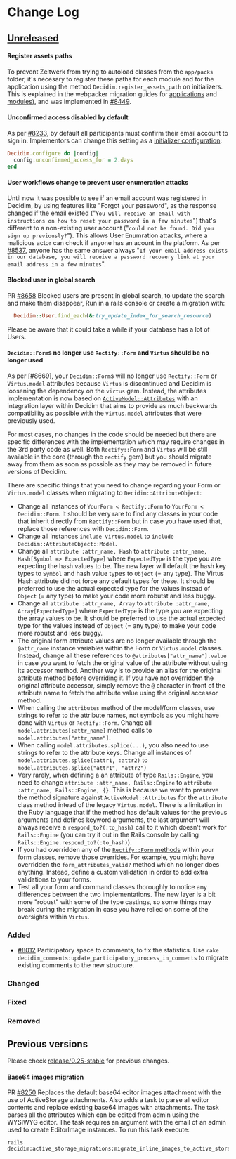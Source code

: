# Change Log

## [Unreleased](https://github.com/decidim/decidim/tree/HEAD)

#### Register assets paths
To prevent Zeitwerk from trying to autoload classes from the `app/packs` folder, it's necesary to register these paths for each module and for the application using the method `Decidim.register_assets_path` on initializers. This is explained in the webpacker migration guides for [applications](https://github.com/decidim/decidim/blob/develop/docs/modules/develop/pages/guide_migrate_webpacker_app.adoc#help-decidim-to-know-the-applications-assets-folder) and [modules](https://github.com/decidim/decidim/blob/develop/docs/modules/develop/pages/guide_migrate_webpacker_module.adoc#help-decidim-to-know-the-modules-assets-folder)), and was implemented in [\#8449](https://github.com/decidim/decidim/pull/8449).

#### Unconfirmed access disabled by default
As per [\#8233](https://github.com/decidim/decidim/pull/8233), by default all participants must confirm their email account to sign in. Implementors can change this setting as a [initializer configuration](https://docs.decidim.org/en/configure/initializer/#_unconfirmed_access_for_users):

```ruby
Decidim.configure do |config|
  config.unconfirmed_access_for = 2.days
end
```

#### User workflows change to prevent user enumeration attacks

Until now it was possible to see if an email account was registered in Decidim, by using features like "Forgot your password", as the response changed if the email existed ("`You will receive an email with instructions on how to reset your password in a few minutes`") that's different to a non-existing user account ("`could not be found. Did you sign up previously?`"). This allows User Enumration attacks, where a malicious actor can check if anyone has an acount in the platform. As per [\#8537](https://github.com/decidim/decidim/pull/8537), anyone has the same answer always "`If your email address exists in our database, you will receive a password recovery link at your email address in a few minutes`".

#### Blocked user in global search

PR [\#8658](https://github.com/decidim/decidim/pull/8658) Blocked users are present in global search, to update the search and make them disappear, Run in a rails console or create a migration with:

```ruby
  Decidim::User.find_each(&:try_update_index_for_search_resource)
```

Please be aware that it could take a while if your database has a lot of Users.

#### `Decidim::Form`s no longer use `Rectify::Form` and `Virtus` should be no longer used

As per [\#8669], your `Decidim::Form`s will no longer use `Rectify::Form` or `Virtus.model` attributes because `Virtus` is discontinued and Decidim is loosening the dependency on the `virtus` gem. Instead, the attributes implementation is now based on [`ActiveModel::Attributes`](https://api.rubyonrails.org/classes/ActiveModel/Attributes/ClassMethods.html) with an integration layer within Decidim that aims to provide as much backwards compatibility as possible with the `Virtus.model` attributes that were previously used.

For most cases, no changes in the code should be needed but there are specific differences with the implementation which may require changes in the 3rd party code as well. Both `Rectify::Form` and `Virtus` will be still available in the core (through the `rectify` gem) but you should migrate away from them as soon as possible as they may be removed in future versions of Decidim.

There are specific things that you need to change regarding your Form or `Virtus.model` classes when migrating to `Decidim::AttributeObject`:

- Change all instances of `YourForm < Rectify::Form` to `YourForm < Decidim::Form`. It should be very rare to find any classes in your code that inherit directly from `Rectify::Form` but in case you have used that, replace those references with `Decidim::Form`.
- Change all instances `include Virtus.model` to `include Decidim::AttributeObject::Model`.
- Change all `attribute :attr_name, Hash` to `attribute :attr_name, Hash[Symbol => ExpectedType]` where `ExpectedType` is the type you are expecting the hash values to be. The new layer will default the hash key types to `Symbol` and hash value types to `Object` (= any type). The Virtus Hash attribute did not force any default types for these. It should be preferred to use the actual expected type for the values instead of `Object` (= any type) to make your code more robutst and less buggy.
- Change all `attribute :attr_name, Array` to `attribute :attr_name, Array[ExpectedType]` where `ExpectedType` is the type you are expecting the array values to be. It should be preferred to use the actual expected type for the values instead of `Object` (= any type) to make your code more robutst and less buggy.
- The original form attribute values are no longer available through the `@attr_name` instance variables within the Form or `Virtus.model` classes. Instead, change all these references to `@attributes["attr_name"].value` in case you want to fetch the original value of the attribute without using its accessor method. Another way is to provide an alias for the original attribute method before overriding it. If you have not overridden the original attribute accessor, simply remove the `@` character in front of the attribute name to fetch the attribute value using the original accessor method.
- When calling the `attributes` method of the model/form classes, use strings to refer to the attribute names, not symbols as you might have done with `Virtus` or `Rectify::Form`. Change all `model.attributes[:attr_name]` method calls to `model.attributes["attr_name"]`.
- When calling `model.attributes.splice(...)`, you also need to use strings to refer to the attribute keys. Change all instances of `model.attributes.splice(:attr1, :attr2)` to `model.attributes.splice("attr1", "attr2")`
- Very rarely, when defining a an attribute of type `Rails::Engine`, you need to change `attribute :attr_name, Rails::Engine` to `attribute :attr_name, Rails::Engine, {}`. This is because we want to preserve the method signature against `ActiveModel::Attributes` for the `attribute` class method intead of the legacy `Virtus.model`. There is a limitation in the Ruby language that if the method has default values for the previous arguments and defines keyword arguments, the last argument will always receive a `respond_to?(:to_hash)` call to it which doesn't work for `Rails::Engine` (you can try it out in the Rails console by calling `Rails::Engine.respond_to?(:to_hash)`).
- If you had overridden any of the [`Rectify::Form` methods](https://github.com/andypike/rectify/blob/v0.13.0/lib/rectify/form.rb) within your form classes, remove those overrides. For example, you might have overridden the `form_attributes_valid?` method which no longer does anything. Instead, define a custom validation in order to add extra validations to your forms.
- Test all your form and command classes thoroughly to notice any differences between the two implementations. The new layer is a bit more "robust" with some of the type castings, so some things may break during the migration in case you have relied on some of the oversights within `Virtus`.

### Added
* [#8012](https://github.com/decidim/decidim/pull/8012) Participatory space to comments, to fix the statistics. Use
`rake decidim_comments:update_participatory_process_in_comments` to migrate existing comments to the new structure.

### Changed

### Fixed

### Removed

## Previous versions

Please check [release/0.25-stable](https://github.com/decidim/decidim/blob/release/0.25-stable/CHANGELOG.md) for previous changes.

#### Base64 images migration

PR [\#8250](https://github.com/decidim/decidim/pull/8250) Replaces the default base64 editor images attachment with the use of ActiveStorage attachments. Also adds a task to parse all editor contents and replace existing base64 images with attachments. The task parses all the attributes which can be edited from admin using the WYSIWYG editor. The task requires an argument with the email of an admin used to create EditorImage instances. To run this task execute:

```
rails decidim:active_storage_migrations:migrate_inline_images_to_active_storage[admin_email]
```
